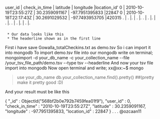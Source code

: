 user_id | check_in_time 	|   latitude	|  longitude	 |location_id'
0	| 2010-10-19T23:55:27Z	| 30.2359091167	| -97.7951395833 |22847
0	| 2010-10-18T22:17:43Z	| 30.2691029532	| -97.7493953705 |420315
.       |   .                   |.              |   .            |.
.       |   .                   |.              |   .            |.
.       |   .                   |.              |   .            |.
###
	 * Our data looks like this
	 * The headerline shown as in the first line
First i have save Gowalla_totalCheckins.txt as demo.tsv
So i can import it into mongodb
To import demo.tsv file into our mongodb write on terminal;
mongoimport -d your_db_name -c your_collection_name --file /your_tsv_file_path/demo.tsv --type tsv --headerline
And now your tsv file import into mongodb
Now open terminal and write;
xx@xx:~$ mongo
> use your_db_name
> db.your_collection_name.find().pretty()       ##(pretty make it pretty good :D)

And your result must be like this

{
	"_id" : ObjectId("568bf2b0e792b7459fea01f9"),
	"user_id" : 0,
	"check_in_time" : "2010-10-19T23:55:27Z",
	"latitude" : 30.2359091167,
	"longitude" : -97.7951395833,
	"location_id" : 22847
}
.
.
.
@ozcaan11
